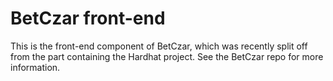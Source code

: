 # BetCzar front-end 

This is the front-end component of BetCzar, which was recently split off from the part containing the Hardhat project. See the BetCzar repo for more information.